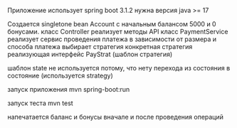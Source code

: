 Приложение использует spring boot 3.1.2
нужна версия java >= 17


Создается singletone bean Account с начальным балансом 5000 и 0 бонусами.
класс Controller реализует методы API
класс PaymentService реализует сервис проведения платежа
в зависимости от размера и способа платежа выбирает стратегия конкретная стратегия реализующая интерфейс PayStrat (шаблон стратегия)

шаблон state не используется потому, что нету перехода из состояния в состояние (используется strategy)

запуск приложения
mvn spring-boot:run

запуск теста
mvn test

напечатается баланс и бонусы вначале и после проведения операций
